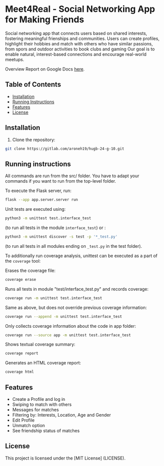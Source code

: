# Meet4Real - Social Networking App for Making Friends

Social networking app that connects users based on shared interests, fostering meaningful frienships and communities.
Users can create profiles, highlight their hobbies and match with others who have similar passions, from spors and outdoor activities to book clubs and gaming
Our goal is to enable natural, interest-based connections and encourage real-world meetups.

Overview Report on Google Docs [here](https://docs.google.com/document/d/152uOSO3HXaR_VH70s5MGvPoHjmaE9rNMEzw18Dn9ckw/edit?usp=sharing).

## Table of Contents
- [Installation](#installation)
- [Running Instructions](#running-instructions)
- [Features](#features)
- [License](#license)

## Installation
1. Clone the repository:
```bash
git clone https://gitlab.com/aroneh19/hugb-24-g-10.git
```

## Running instructions
All commands are run from the src/ folder. You have to adapt your commands if you want to run from the top-level folder.

To execute the Flask server, run:
```bash
flask --app app.server.server run
```
Unit tests are executed using: 
```bash
python3 -m unittest test.interface_test
```
(to run all tests in the module ``interface_test``) or :
```bash
python3 -m unittest discover -s test -p '*_test.py'
```
(to run all tests in all modules ending on ``_test.py`` in the test folder).

To additionally run coverage analysis, unittest can be executed as a part of the ``coverage`` tool: 

Erases the coverage file:
```bash
coverage erase
```
Runs all tests in module "test/interface_test.py" and records coverage:
```bash
coverage run -m unittest test.interface_test
```
Same as above, but does not override previous coverage information:
```bash
coverage run --append -m unittest test.interface_test
```
Only collects coverage information about the code in app folder:
```bash
coverage run --source app -m unittest test.interface_test
```
Shows textual coverage summary:
```bash
coverage report
```
Generates an HTML coverage report:
```bash
coverage html
```

## Features

- Create a Profile and log in
- Swiping to match with others
- Messages for matches
- Filtering by: Interests, Location, Age and Gender
- Edit Profile
- Unmatch option
- See friendship status of matches

## License
This project is licensed under the [MIT License] (LICENSE).


